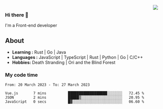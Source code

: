 <img align='right' src="https://github-readme-stats.vercel.app/api?username=strugglebak&show_icons=true">

### Hi there 👋

I'm a Front-end developer

## About

-  **Learning :** Rust | Go | Java
-  **Languages :** JavaScript | TypeScript | Rust | Python | Go | C/C++
-  **Hobbies:** Death Stranding | Ori and the Blind Forest

### My code time

<!--START_SECTION:waka-->

```text
From: 20 March 2023 - To: 27 March 2023

Vue.js       7 mins          ██████████████████░░░░░░░   72.45 %
JSON         2 mins          █████▒░░░░░░░░░░░░░░░░░░░   20.95 %
JavaScript   0 secs          █▓░░░░░░░░░░░░░░░░░░░░░░░   06.60 %
```

<!--END_SECTION:waka-->
